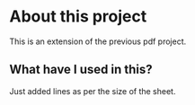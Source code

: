 # About this project
This is an extension of the previous pdf project.

## What have I used in this?
Just added lines as per the size of the sheet.